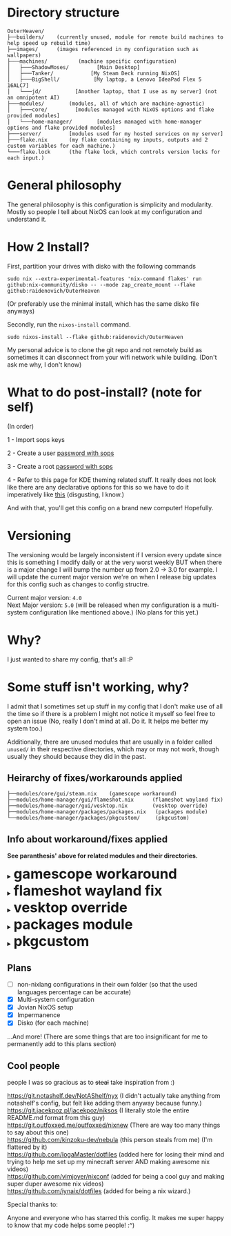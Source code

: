 # Directory structure

```
OuterHeaven/
├──builders/    (currently unused, module for remote build machines to help speed up rebuild time)
├──images/      (images referenced in my configuration such as wallpapers)
├───machines/          (machine specific configuration)
│   ├───ShadowMoses/         [Main Desktop]
│   ├───Tanker/            [My Steam Deck running NixOS]
│   ├───BigShell/           [My laptop, a Lenovo IdeaPad Flex 5 16ALC7]
│   └───jd/           [Another laptop, that I use as my server] (not an omnipotent AI)
├───modules/        (modules, all of which are machine-agnostic)
│   ├───core/         [modules managed with NixOS options and flake provided modules]
│   └───home-manager/        [modules managed with home-manager options and flake provided modules]
├───server/         [modules used for my hosted services on my server]
├───flake.nix       (my flake containing my inputs, outputs and 2 custom variables for each machine.)
└───flake.lock      (the flake lock, which controls version locks for each input.)
```

# General philosophy

The general philosophy is this configuration is simplicity and modularity.
Mostly so people I tell about NixOS can look at my configuration and understand
it.

# How 2 Install?

First, partition your drives with disko with the following commands

```console
sudo nix --extra-experimental-features 'nix-command flakes' run github:nix-community/disko -- --mode zap_create_mount --flake github:raidenovich/OuterHeaven
```

(Or preferably use the minimal install, which has the same disko file anyways)

Secondly, run the `nixos-install` command.

```console
sudo nixos-install --flake github:raidenovich/OuterHeaven
```

My personal advice is to clone the git repo and not remotely build as sometimes
it can disconnect from your wifi network while building. (Don't ask me why, I
don't know)

# What to do post-install? (note for self)

(In order)

1 - Import sops keys

2 - Create a user
[password with sops](https://github.com/Mic92/sops-nix?tab=readme-ov-file#setting-a-users-password)

3 - Create a root
[password with sops](https://github.com/Mic92/sops-nix?tab=readme-ov-file#setting-a-users-password)

4 - Refer to this page for KDE theming related stuff. It really does not look
like there are any declarative options for this so we have to do it imperatively
like
[this](https://github.com/shalva97/kde-configuration-files?tab=readme-ov-file#changing-appearance)
(disgusting, I know.)

And with that, you'll get this config on a brand new computer! Hopefully.

# Versioning

The versioning would be largely inconsistent if I version every update since
this is something I modify daily or at the very worst weekly BUT when there is a
major change I will bump the number up from 2.0 -> 3.0 for example. I will
update the current major version we're on when I release big updates for this
config such as changes to config structre.

Current major version: `4.0`
<br> Next Major version: `5.0` (will be released when my configuration is a
multi-system configuration like mentioned above.) (No plans for this yet.)

# Why?

I just wanted to share my config, that's all :P

# Some stuff isn't working, why?

I admit that I sometimes set up stuff in my config that I don't make use of all
the time so if there is a problem I might not notice it myself so feel free to
open an issue (No, really I don't mind at all. Do it. It helps me better my
system too.)

Additionally, there are unused modules that are usually in a folder called
`unused/` in their respective directories, which may or may not work, though
usually they should because they did in the past.

## Heirarchy of fixes/workarounds applied

```
├──modules/core/gui/steam.nix    (gamescope workaround)
├──modules/home-manager/gui/flameshot.nix      (flameshot wayland fix)
├──modules/home-manager/gui/vesktop.nix        (vesktop override)
├──modules/home-manager/packages/packages.nix   (packages module)
└──modules/home-manager/packages/pkgcustom/     (pkgcustom)
```

## Info about workaround/fixes applied

**See paranthesis' above for related modules and their directories.**

<details>
<summary><b><font size="+3">gamescope workaround</font></b></summary>

The override used here for Gamescope running through steam on NixOS (yes, **very
specifically gamescope running through Steam on NixOS**) does not bring up the
gamescope window because gamescope looks for certain libraries in the provided
FHS environment and it can't find them in said FHS environment, therefore making
this workaround necessary.

</details>

<details>
<summary><b><font size="+3">flameshot wayland fix</font></b></summary>

The overrides used here make it so that flameshot is compiled with the
appropriate cmake flags so that it works on Wayland and locks the version to a
certain commit known to work with Wayland.
(https://github.com/flameshot-org/flameshot/issues/3012)

</details>

<details>
<summary><b><font size="+3">vesktop override</font></b></summary>

The overrides used here removes Vencord related branding and replaces the icons
and name with regular Discord's and adds launch flags that help with screen
sharing on Wayland.

</details>

<details>
<summary><b><font size="+3">packages module</font></b></summary>

This home manager managed module contains packages I manage under home-manager,
alongside some overrides and override templates that I plan to reuse later.

</details>

<details>
<summary><b><font size="+3">pkgcustom</font></b></summary>

packages that I plan to submit to nixpkgs in the future, some of which are
referenced in packages.nix but mostly not. The name is **pkgcustom** because it
sounded cool in my head.

</details>

## Plans

- [ ] non-nixlang configurations in their own folder (so that the used languages
      percentage can be accurate)
- [x] Multi-system configuration
- [x] Jovian NixOS setup
- [x] Impermanence
- [x] Disko (for each machine)

...And more! (There are some things that are too insignificant for me to
permanently add to this plans section)

## Cool people

people I was so gracious as to ~~steal~~ take inspiration from :)

https://git.notashelf.dev/NotAShelf/nyx (I didn't actually take anything from
notashelf's config, but felt like adding them anyway because funny.)
<br> https://git.jacekpoz.pl/jacekpoz/niksos (I literally stole the entire
README.md format from this guy)
<br> https://git.outfoxxed.me/outfoxxed/nixnew (There are way too many things to
say about this one)
<br> https://github.com/kinzoku-dev/nebula (this person steals from me) (I'm
flattered by it)
<br> https://github.com/IogaMaster/dotfiles (added here for losing their mind
and trying to help me set up my minecraft server AND making awesome nix videos)
<br> https://github.com/vimjoyer/nixconf (added for being a cool guy and making
super duper awesome nix videos)
<br> https://github.com/iynaix/dotfiles (added for being a nix wizard.)

Special thanks to:

Anyone and everyone who has starred this config. It makes me super happy to know
that my code helps some people! :^)
